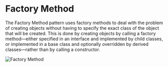 # Factory Method

The Factory Method pattern uses factory methods to deal with the problem of creating objects without having to specify the exact class of the object that will be created. This is done by creating objects by calling a factory method—either specified in an interface and implemented by child classes, or implemented in a base class and optionally overridden by derived classes—rather than by calling a constructor.

![Factory Method](https://www.dofactory.com/images/diagrams/net/factory.gif)